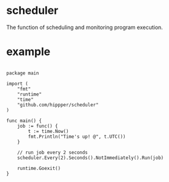 # scheduler
The function of scheduling and monitoring program execution.

# example
<pre><code>
package main

import (
	"fmt"
	"runtime"
	"time"
	"github.com/hippper/scheduler"
)

func main() {
	job := func() {
		t := time.Now()
		fmt.Println("Time's up! @", t.UTC())
	}
	
	// run job every 2 seconds
	scheduler.Every(2).Seconds().NotImmediately().Run(job)
	
    runtime.Goexit()
}
</code></pre>

